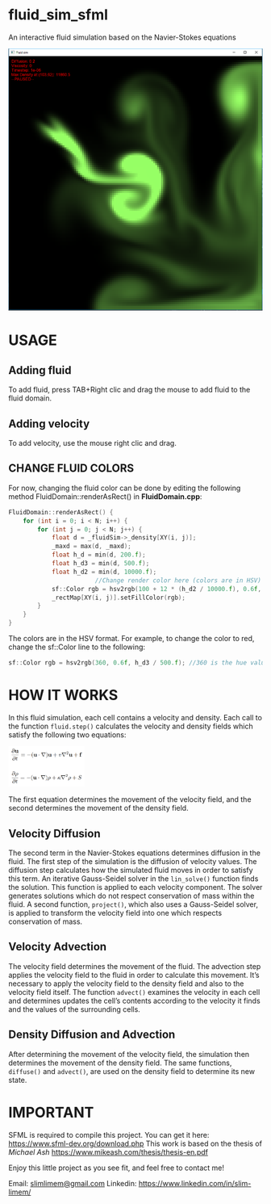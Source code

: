 # fluid_sim_sfml
An interactive fluid simulation based on the Navier-Stokes equations

![fluid_sim_sfml screenshot](fluid_sim_sfml.png)

# USAGE
## Adding fluid
To add fluid, press TAB+Right clic and drag the mouse to add fluid to the fluid domain.
## Adding velocity
To add velocity, use the mouse right clic and drag.

## CHANGE FLUID COLORS
For now, changing the fluid color can be done by editing the following method FluidDomain::renderAsRect() in **FluidDomain.cpp**:
```cpp
FluidDomain::renderAsRect() {
	for (int i = 0; i < N; i++) {
		for (int j = 0; j < N; j++) {
			float d = _fluidSim->_density[XY(i, j)];
			_maxd = max(d, _maxd);
			float h_d = min(d, 200.f);
			float h_d3 = min(d, 500.f);
			float h_d2 = min(d, 10000.f);
                        //Change render color here (colors are in HSV)
			sf::Color rgb = hsv2rgb(100 + 12 * (h_d2 / 10000.f), 0.6f, h_d3 / 500.f);
			_rectMap[XY(i, j)].setFillColor(rgb);
		}
	}
}
```
The colors are in the HSV format. For example, to change the color to red, change the sf::Color line to the following:
```cpp
sf::Color rgb = hsv2rgb(360, 0.6f, h_d3 / 500.f); //360 is the hue value for red
```

# HOW IT WORKS
In this fluid simulation, each cell contains a velocity and density. Each call to the function ```fluid.step()``` calculates the velocity and density fields which satisfy the following two equations:

<img src="https://github.com/slimem/fluid_sim_sfml/blob/main/navier-stokes-eq.png" width=30% height=30%>

The first equation determines the movement of the velocity field, and the second determines the movement of the density field.
## Velocity Diffusion
The second term in the Navier-Stokes equations determines diffusion in the fluid. The first step of the simulation is the diffusion of velocity values. The diffusion step calculates how the simulated fluid moves in order to satisfy this term. An iterative Gauss-Seidel solver in the ```lin_solve()``` function finds the solution. This function is applied to each velocity component.
The solver generates solutions which do not respect conservation of mass within the fluid. A second function, ```project()```, which also uses a Gauss-Seidel solver, is applied to transform the velocity field into one which respects conservation of mass.
## Velocity Advection
The velocity field determines the movement of the fluid. The advection step applies the velocity field to the fluid in order to calculate this movement. It’s necessary to apply the velocity field to the density field and also to the velocity field itself. The function ```advect()``` examines the velocity in each cell and determines updates the cell’s contents according to the velocity it finds and the values of the surrounding cells.
## Density Diffusion and Advection
After determining the movement of the velocity field, the simulation then determines the movement of the density field. The same functions, ```diffuse()``` and ```advect()```, are used on the density field to determine its new state.

# IMPORTANT
SFML is required to compile this project. You can get it here: https://www.sfml-dev.org/download.php
This work is based on the thesis of *Michael Ash* https://www.mikeash.com/thesis/thesis-en.pdf

Enjoy this little project as you see fit, and feel free to contact me!

Email: slimlimem@gmail.com Linkedin: https://www.linkedin.com/in/slim-limem/
